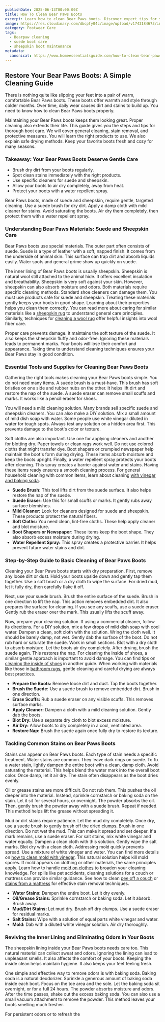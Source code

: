 ```yaml
---
publishDate: 2025-06-13T00:00:00Z
title: How To Clean Bear Paws Boots
excerpt: Learn how to clean Bear Paws boots. Discover expert tips for suede, sheepskin, and various stains. Keep your winter boots fresh and lasting longer.
image: https://res.cloudinary.com/dbcpfy04c/image/upload/v1743184673/images_k6zam3.png
category: Footwear Care
tags:
  - Bearpaw cleaning
  - suede boot care
  - sheepskin boot maintenance
metadata:
  canonical: https://www.homeessentialsguide.com/how-to-clean-bear-paws-boots
---
```


## Restore Your Bear Paws Boots: A Simple Cleaning Guide

There is nothing quite like slipping your feet into a pair of warm, comfortable Bear Paws boots. These boots offer warmth and style through colder months. Over time, daily wear causes dirt and stains to build up. You need to know how to clean Bear Paws boots properly.

Maintaining your Bear Paws boots keeps them looking great. Proper cleaning also extends their life. This guide gives you the steps and tips for thorough boot care. We will cover general cleaning, stain removal, and protective measures. You will learn the right products to use. We also explain safe drying methods. Keep your favorite boots fresh and cozy for many seasons.

### Takeaway: Your Bear Paws Boots Deserve Gentle Care

*   Brush dry dirt from your boots regularly.
*   Spot clean stains immediately with the right products.
*   Use specific cleaners for suede and sheepskin.
*   Allow your boots to air dry completely, away from heat.
*   Protect your boots with a water repellent spray.

Bear Paws boots, made of suede and sheepskin, require gentle, targeted cleaning. Use a suede brush for dry dirt. Apply a damp cloth with mild cleaner for stains. Avoid saturating the boots. Air dry them completely, then protect them with a water repellent spray.

### Understanding Bear Paws Materials: Suede and Sheepskin Care

Bear Paws boots use special materials. The outer part often consists of suede. Suede is a type of leather with a soft, napped finish. It comes from the underside of animal skin. This surface can trap dirt and absorb liquids easily. Water spots and general grime show up quickly on suede.

The inner lining of Bear Paws boots is usually sheepskin. Sheepskin is natural wool still attached to the animal hide. It offers excellent insulation and breathability. Sheepskin is very soft against your skin. However, sheepskin can also absorb moisture and odors. Both materials require specific cleaning methods. Standard shoe cleaners can damage them. You must use products safe for suede and sheepskin. Treating these materials gently keeps your boots in good shape. Learning about their properties helps you clean them correctly. You can read more about caring for similar materials like a [sheepskin rug](https://www.homeessentialsguide.com/how-to-clean-a-sheepskin-rug) to understand general care principles. Similarly, techniques for [cleaning a wool rug](https://www.homeessentialsguide.com/how-do-you-clean-a-wool-rug) offer helpful insights into wool fiber care.

Proper care prevents damage. It maintains the soft texture of the suede. It also keeps the sheepskin fluffy and odor-free. Ignoring these materials leads to permanent marks. Your boots will lose their comfort and appearance. Taking time to understand cleaning techniques ensures your Bear Paws stay in good condition.

### Essential Tools and Supplies for Cleaning Bear Paws Boots

Gathering the right tools makes cleaning your Bear Paws boots simple. You do not need many items. A suede brush is a must-have. This brush has soft bristles on one side and rubber nubs on the other. It helps lift dirt and restore the nap of the suede. A suede eraser can remove small scuffs and marks. It works like a pencil eraser for shoes.

You will need a mild cleaning solution. Many brands sell specific suede and sheepskin cleaners. You can also make a DIY solution. Mix a small amount of mild dish soap with water. Some people use white vinegar diluted in water for tough spots. Always test any solution on a hidden area first. This prevents damage to the boot's color or texture.

Soft cloths are also important. Use one for applying cleaners and another for blotting dry. Paper towels or clean rags work well. Do not use colored cloths that might transfer dye. Boot shapers or crumpled newspaper help maintain the boot's form during drying. These items absorb moisture and keep the boots upright. Finally, a water repellent spray protects your boots after cleaning. This spray creates a barrier against water and stains. Having these items ready ensures a smooth cleaning process. For general household cleaning with common items, learn about cleaning [with vinegar and baking soda](https://homeessentialsguide.com/how-to-clean-with-vinegar-and-baking-soda).

*   **Suede Brush:** This tool lifts dirt from the suede surface. It also helps restore the nap of the suede.
*   **Suede Eraser:** Use this for small scuffs or marks. It gently rubs away surface blemishes.
*   **Mild Cleaner:** Look for cleaners designed for suede and sheepskin. These products protect the natural fibers.
*   **Soft Cloths:** You need clean, lint-free cloths. These help apply cleaner and blot moisture.
*   **Boot Shapers or Newspaper:** These items keep the boot shape. They also absorb excess moisture during drying.
*   **Water Repellent Spray:** This spray creates a protective barrier. It helps prevent future water stains and dirt.

### Step-by-Step Guide to Basic Cleaning of Bear Paws Boots

Cleaning your Bear Paws boots starts with dry preparation. First, remove any loose dirt or dust. Hold your boots upside down and gently tap them together. Use a soft brush or a dry cloth to wipe the surface. For dried mud, let it fully dry, then carefully flake it off.

Next, use your suede brush. Brush the entire surface of the suede. Brush in one direction to lift the nap. This action removes embedded dirt. It also prepares the surface for cleaning. If you see any scuffs, use a suede eraser. Gently rub the eraser over the mark. This usually lifts the scuff away.

Now, prepare your cleaning solution. If using a commercial cleaner, follow its directions. For a DIY solution, mix a few drops of mild dish soap with cool water. Dampen a clean, soft cloth with the solution. Wring the cloth well. It should be barely damp, not wet. Gently dab the surface of the boot. Do not rub hard or saturate the suede. Work in small sections. Blot with a dry cloth to absorb moisture. Let the boots air dry completely. After drying, brush the suede again. This restores the nap. For cleaning the inside of shoes, a similar gentle approach is important to avoid damage. You can find tips on [cleaning the inside of shoes](https://homeessentialsguide.com/how-to-clean-the-inside-of-shoes) in another guide. When working with materials like those in [bathroom rugs](https://www.homeessentialsguide.com/how-to-clean-bathroom-rugs), gentle cleaning and careful drying are always best practices.

*   **Prepare the Boots:** Remove loose dirt and dust. Tap the boots together.
*   **Brush the Suede:** Use a suede brush to remove embedded dirt. Brush in one direction.
*   **Erase Scuffs:** Rub a suede eraser on any visible scuffs. This removes surface marks.
*   **Apply Cleaner:** Dampen a cloth with a mild cleaning solution. Gently dab the boots.
*   **Blot Dry:** Use a separate dry cloth to blot excess moisture.
*   **Air Dry:** Allow boots to dry completely in a cool, ventilated area.
*   **Restore Nap:** Brush the suede again once fully dry to restore its texture.

### Tackling Common Stains on Bear Paws Boots

Stains can appear on Bear Paws boots. Each type of stain needs a specific treatment. Water stains are common. They leave dark rings on suede. To fix a water stain, lightly dampen the entire boot with a clean, damp cloth. Avoid saturating the material. This helps blend the water mark into the overall boot color. Once damp, let it air dry. The stain often disappears as the boot dries evenly.

Oil or grease stains are more difficult. Do not rub them. This pushes the oil deeper into the material. Instead, sprinkle cornstarch or baking soda on the stain. Let it sit for several hours, or overnight. The powder absorbs the oil. Then, gently brush the powder away with a suede brush. Repeat if needed. This method helps lift the grease without spreading it.

Mud or dirt stains require patience. Let the mud dry completely. Once dry, use a suede brush to gently brush off the dried clumps. Brush in one direction. Do not wet the mud. This can make it spread and set deeper. If a mark remains, use a suede eraser. For salt stains, mix white vinegar and water equally. Dampen a clean cloth with this solution. Gently wipe the salt marks. Blot dry with a clean cloth. Addressing mold quickly prevents spread. Use a mixture of white vinegar and water. You can find more details on [how to clean mold with vinegar](https://homeessentialsguide.com/how-to-clean-mold-with-vinegar). This natural solution helps kill mold spores. If mold appears on clothing or other materials, the same principles apply. Learn how to handle [mold on clothes](https://homeessentialsguide.com/how-to-clean-mold-on-clothes) to broaden your cleaning knowledge. For spills like pet accidents, cleaning solutions for a couch or mattress can provide similar guidance. See how to clean [pee off a couch](https://homeessentialsguide.com/how-to-clean-pee-off-a-couch) or [stains from a mattress](https://homeessentialsguide.com/how-to-clean-stains-from-a-mattress) for effective stain removal techniques.

*   **Water Stains:** Dampen the entire boot. Let it dry evenly.
*   **Oil/Grease Stains:** Sprinkle cornstarch or baking soda. Let it absorb. Brush away.
*   **Mud/Dirt Stains:** Let mud dry. Brush off dry clumps. Use a suede eraser for residual marks.
*   **Salt Stains:** Wipe with a solution of equal parts white vinegar and water.
*   **Mold:** Dab with a diluted white vinegar solution. Air dry thoroughly.

### Reviving the Inner Lining and Eliminating Odors in Your Boots

The sheepskin lining inside your Bear Paws boots needs care too. This natural material can collect sweat and odors. Ignoring the lining can lead to unpleasant smells. It also affects the comfort of your boots. Keeping the inside clean helps maintain hygiene. It also keeps your feet feeling fresh.

One simple and effective way to remove odors is with baking soda. Baking soda is a natural deodorizer. Sprinkle a generous amount of baking soda inside each boot. Focus on the toe area and the sole. Let the baking soda sit overnight, or for a full 24 hours. The powder absorbs moisture and odors. After the time passes, shake out the excess baking soda. You can also use a small vacuum attachment to remove the powder. This method leaves your boots smelling much fresher.

For persistent odors or to refresh the